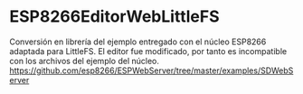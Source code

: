 # ESP8266EditorWebLittleFS
Conversión en librería del ejemplo entregado con el núcleo ESP8266 adaptada para LittleFS. El editor fue modificado, por tanto es incompatible con los archivos del ejemplo del núcleo.
https://github.com/esp8266/ESPWebServer/tree/master/examples/SDWebServer
